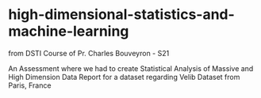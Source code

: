 # high-dimensional-statistics-and-machine-learning
from DSTI Course of Pr. Charles Bouveyron - S21

An Assessment where we had to create Statistical Analysis of Massive and High Dimension Data Report for a dataset regarding Velib Dataset from Paris, France
